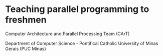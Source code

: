 # Teaching parallel programming to freshmen

Computer Architecture and Parallel Processing Team (CArT)

Department of Computer Science - Pontifical Catholic University of Minas Gerais (PUC Minas)


